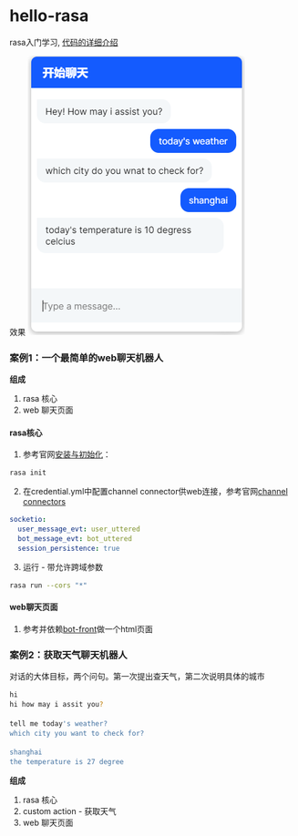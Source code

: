 # hello-rasa
rasa入门学习, [代码的详细介绍](https://51fhd.com/dev/hello-rasa/)

效果
![image](./img/image-20201204130901875.png)

### 案例1：一个最简单的web聊天机器人

**组成**

1. rasa 核心
2. web 聊天页面

#### rasa核心

1. 参考官网[安装与初始化](https://rasa.com/docs/rasa/installation)：

```bash
rasa init
```

2. 在credential.yml中配置channel connector供web连接，参考官网[channel connectors](https://rasa.com/docs/rasa/connectors/your-own-website)

```yml
socketio:
  user_message_evt: user_uttered
  bot_message_evt: bot_uttered
  session_persistence: true
```

3. 运行 - 带允许跨域参数

```bash
rasa run --cors "*"
```

#### web聊天页面

1. 参考并依赖[bot-front](https://github.com/botfront/rasa-webchat)做一个html页面

### 案例2：获取天气聊天机器人

对话的大体目标，两个问句。第一次提出查天气，第二次说明具体的城市

```bash
hi
hi how may i assit you?

tell me today's weather?
which city you want to check for?

shanghai
the temperature is 27 degree
```

**组成**

1. rasa 核心
2. custom action - 获取天气
3. web 聊天页面

